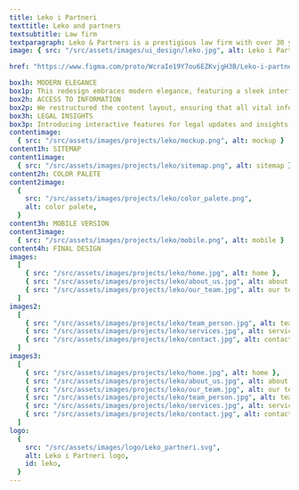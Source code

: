 ```yaml
---
title: Leko i Partneri
texttitle: Leko and partners
textsubtitle: Law firm
textparagraph: Leko & Partners is a prestigious law firm with over 30 years of experience in providing exceptional legal consulting services. As a web designer, I had the privilege of creating a visually captivating online presence that truly reflects their status as a premium service.
image: { src: "/src/assets/images/ui_design/leko.jpg", alt: Leko i Partneri }

href: "https://www.figma.com/proto/WcraIe19Y7ou6EZKvjgH3B/Leko-i-partneri?page-id=0%3A1&type=design&node-id=606-1105&viewport=391%2C373%2C0.03&t=9YycYTaCmyzzJMau-1&scaling=min-zoom&mode=design"

box1h: MODERN ELEGANCE
box1p: This redesign embraces modern elegance, featuring a sleek interface with minimalist design elements. The website now radiates sophistication, mirroring the professionalism of Leko&Partners services.
box2h: ACCESS TO INFORMATION
box2p: We restructured the content layout, ensuring that all vital information are just a click away. Users can now access detailed, up-to-date information effortlessly.
box3h: LEGAL INSIGHTS
box3p: Introducing interactive features for legal updates and insights, allowing users to engage with informative content seamlessly.
contentimage:
  { src: "/src/assets/images/projects/leko/mockup.png", alt: mockup }
content1h: SITEMAP
content1image:
  { src: "/src/assets/images/projects/leko/sitemap.png", alt: sitemap }
content2h: COLOR PALETE
content2image:
  {
    src: "/src/assets/images/projects/leko/color_palete.png",
    alt: color palete,
  }
content3h: MOBILE VERSION
content3image:
  { src: "/src/assets/images/projects/leko/mobile.png", alt: mobile }
content4h: FINAL DESIGN
images:
  [
    { src: "/src/assets/images/projects/leko/home.jpg", alt: home },
    { src: "/src/assets/images/projects/leko/about_us.jpg", alt: about us },
    { src: "/src/assets/images/projects/leko/our_team.jpg", alt: our team },
  ]
images2:
  [
    { src: "/src/assets/images/projects/leko/team_person.jpg", alt: team },
    { src: "/src/assets/images/projects/leko/services.jpg", alt: services },
    { src: "/src/assets/images/projects/leko/contact.jpg", alt: contact },
  ]
images3:
  [
    { src: "/src/assets/images/projects/leko/home.jpg", alt: home },
    { src: "/src/assets/images/projects/leko/about_us.jpg", alt: about us },
    { src: "/src/assets/images/projects/leko/our_team.jpg", alt: our team },
    { src: "/src/assets/images/projects/leko/team_person.jpg", alt: team },
    { src: "/src/assets/images/projects/leko/services.jpg", alt: services },
    { src: "/src/assets/images/projects/leko/contact.jpg", alt: contact },
  ]
logo:
  {
    src: "/src/assets/images/logo/Leko_partneri.svg",
    alt: Leko i Partneri logo,
    id: leko,
  }
---
```

